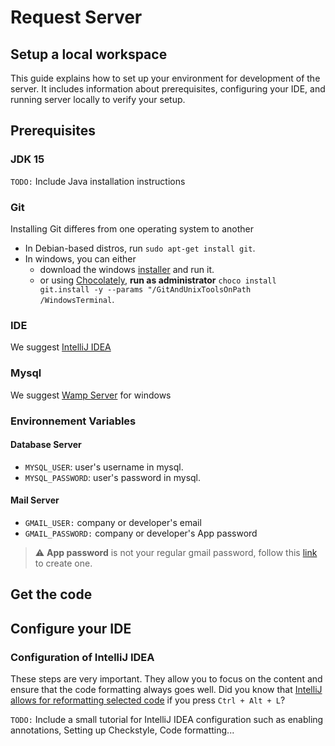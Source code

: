 # Request Server
## Setup a local workspace
This guide explains how to set up your environment for development of the server. It includes information about prerequisites, configuring your IDE, and running server locally to verify your setup.
## Prerequisites
### JDK 15
`TODO:` Include Java installation instructions
### Git
Installing Git differes from one operating system to another
- In Debian-based distros, run `sudo apt-get install git`.
- In windows, you can either
  - download the windows [installer](http://git-scm.com/download/win) and run it.
  - or using [Chocolately](https://chocolatey.org/install), **run as administrator** `choco install git.install -y --params "/GitAndUnixToolsOnPath /WindowsTerminal`.
### IDE
We suggest [IntelliJ IDEA](https://www.jetbrains.com/idea/)
### Mysql
We suggest [Wamp Server](https://www.wampserver.com/en/) for windows
### Environnement Variables
#### Database Server
  - `MYSQL_USER`: user's username in mysql.
  - `MYSQL_PASSWORD`: user's password in mysql.

#### Mail Server
  - `GMAIL_USER:` company or developer's email
  - `GMAIL_PASSWORD:` company or developer's App password
   > :warning: **App password** is not your regular gmail password, follow this [link](https://support.google.com/accounts/answer/185833?hl=en) to create one.

## Get the code
## Configure your IDE
### Configuration of IntelliJ IDEA
These steps are very important. They allow you to focus on the content and ensure that the code formatting always goes well. Did you know that [IntelliJ allows for reformatting selected code](https://www.jetbrains.com/help/idea/reformat-and-rearrange-code.html#reformat_code) if you press `Ctrl + Alt + L`?

`TODO:` Include a small tutorial for IntelliJ IDEA configuration such as enabling annotations, Setting up Checkstyle, Code formatting...
